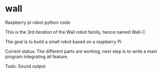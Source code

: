 # wall
Raspberry pi robot python code

This is the 3rd iteration of the Wall robot family,
hence named Wall-C

The goal is to build a small robot based on a raspberry Pi

Current status:
The different parts are working,
next step is to write a main program integrating all feature.

Todo:
Sound output